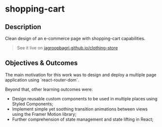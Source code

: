 # shopping-cart

## Description

Clean design of an e-commerce page with shopping-cart capabilities.

> See it live on [jagroopbagri.github.io/clothing-store](https://jagroopbagri.github.io/clothing-store/)

## Objectives & Outcomes

The main motivation for this work was to design and deploy a multiple page application using `react-router-dom´.

Beyond that, other learning outcomes were:

- Design reusable custom components to be used in multiple places using Styled Components;
- Implement simple yet soothing transition animations between views using the Framer Motion library;
- Further comprehension of state management and state lifting in React;

